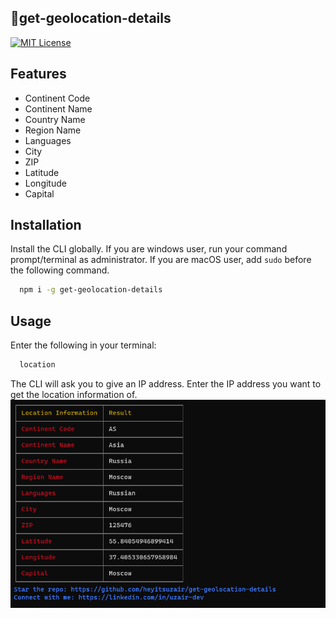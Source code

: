 ## 📌get-geolocation-details

[![MIT License](https://img.shields.io/badge/License-MIT-green.svg)](https://choosealicense.com/licenses/mit/)

## Features

- Continent Code
- Continent Name
- Country Name
- Region Name
- Languages
- City
- ZIP
- Latitude
- Longitude
- Capital


## Installation

Install the CLI globally. If you are windows user, run your command prompt/terminal as administrator. If you are macOS user, add ```sudo``` before the following command.

```bash
  npm i -g get-geolocation-details
```
## Usage

Enter the following in your terminal:


```bash
  location
```
The CLI will ask you to give an IP address. Enter the IP address you want to get the location information of.
![Image](https://github.com/heyitsuzair/get-geolocation-details/blob/master/img/cli-img.PNG "Image")